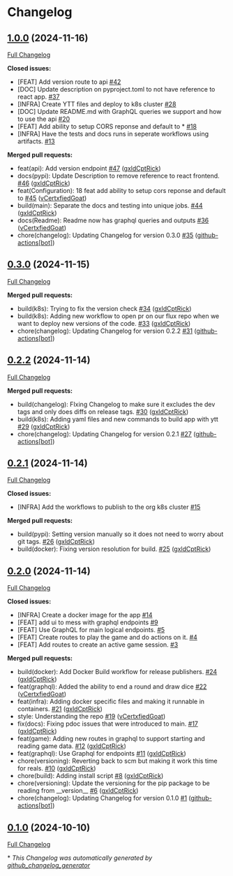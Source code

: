 # Changelog

## [1.0.0](https://github.com/Carrera-Dev-Consulting/zombie-nomnom-api/tree/1.0.0) (2024-11-16)

[Full Changelog](https://github.com/Carrera-Dev-Consulting/zombie-nomnom-api/compare/0.3.0...1.0.0)

**Closed issues:**

- \[FEAT\] Add version route to api [\#42](https://github.com/Carrera-Dev-Consulting/zombie-nomnom-api/issues/42)
- \[DOC\] Update description on  pyproject.toml to not have reference to react app. [\#37](https://github.com/Carrera-Dev-Consulting/zombie-nomnom-api/issues/37)
- \[INFRA\] Create YTT files and deploy to k8s cluster [\#28](https://github.com/Carrera-Dev-Consulting/zombie-nomnom-api/issues/28)
- \[DOC\] Update README.md with GraphQL queries we support and how to use the api [\#20](https://github.com/Carrera-Dev-Consulting/zombie-nomnom-api/issues/20)
- \[FEAT\] Add ability to setup CORS reponse and default to \* [\#18](https://github.com/Carrera-Dev-Consulting/zombie-nomnom-api/issues/18)
- \[INFRA\] Have the tests and docs runs in seperate workflows using artifacts. [\#13](https://github.com/Carrera-Dev-Consulting/zombie-nomnom-api/issues/13)

**Merged pull requests:**

- feat\(api\): Add version endpoint [\#47](https://github.com/Carrera-Dev-Consulting/zombie-nomnom-api/pull/47) ([gxldCptRick](https://github.com/gxldCptRick))
- docs\(pypi\): Update Description to remove reference to react frontend. [\#46](https://github.com/Carrera-Dev-Consulting/zombie-nomnom-api/pull/46) ([gxldCptRick](https://github.com/gxldCptRick))
- feat\(Configuration\): 18 feat add ability to setup cors reponse and default to [\#45](https://github.com/Carrera-Dev-Consulting/zombie-nomnom-api/pull/45) ([vCertxfiedGoat](https://github.com/vCertxfiedGoat))
- build\(main\): Separate the docs and testing into unique jobs. [\#44](https://github.com/Carrera-Dev-Consulting/zombie-nomnom-api/pull/44) ([gxldCptRick](https://github.com/gxldCptRick))
- docs\(Readme\): Readme now has graphql queries and outputs [\#36](https://github.com/Carrera-Dev-Consulting/zombie-nomnom-api/pull/36) ([vCertxfiedGoat](https://github.com/vCertxfiedGoat))
- chore\(changelog\): Updating Changelog for version 0.3.0 [\#35](https://github.com/Carrera-Dev-Consulting/zombie-nomnom-api/pull/35) ([github-actions[bot]](https://github.com/apps/github-actions))

## [0.3.0](https://github.com/Carrera-Dev-Consulting/zombie-nomnom-api/tree/0.3.0) (2024-11-15)

[Full Changelog](https://github.com/Carrera-Dev-Consulting/zombie-nomnom-api/compare/0.2.2...0.3.0)

**Merged pull requests:**

- build\(k8s\): Trying to fix the version check [\#34](https://github.com/Carrera-Dev-Consulting/zombie-nomnom-api/pull/34) ([gxldCptRick](https://github.com/gxldCptRick))
- build\(k8s\): Adding new workflow to open pr on our flux repo when we want to deploy new versions of the code. [\#33](https://github.com/Carrera-Dev-Consulting/zombie-nomnom-api/pull/33) ([gxldCptRick](https://github.com/gxldCptRick))
- chore\(changelog\): Updating Changelog for version 0.2.2 [\#31](https://github.com/Carrera-Dev-Consulting/zombie-nomnom-api/pull/31) ([github-actions[bot]](https://github.com/apps/github-actions))

## [0.2.2](https://github.com/Carrera-Dev-Consulting/zombie-nomnom-api/tree/0.2.2) (2024-11-14)

[Full Changelog](https://github.com/Carrera-Dev-Consulting/zombie-nomnom-api/compare/0.2.1...0.2.2)

**Merged pull requests:**

- build\(changelog\): FIxing Changelog to make sure it excludes the dev tags and only does diffs on release tags.  [\#30](https://github.com/Carrera-Dev-Consulting/zombie-nomnom-api/pull/30) ([gxldCptRick](https://github.com/gxldCptRick))
- build\(k8s\): Adding yaml files and new commands to build app with ytt [\#29](https://github.com/Carrera-Dev-Consulting/zombie-nomnom-api/pull/29) ([gxldCptRick](https://github.com/gxldCptRick))
- chore\(changelog\): Updating Changelog for version 0.2.1 [\#27](https://github.com/Carrera-Dev-Consulting/zombie-nomnom-api/pull/27) ([github-actions[bot]](https://github.com/apps/github-actions))

## [0.2.1](https://github.com/Carrera-Dev-Consulting/zombie-nomnom-api/tree/0.2.1) (2024-11-14)

[Full Changelog](https://github.com/Carrera-Dev-Consulting/zombie-nomnom-api/compare/0.2.0...0.2.1)

**Closed issues:**

- \[INFRA\] Add the workflows to publish to the org k8s cluster [\#15](https://github.com/Carrera-Dev-Consulting/zombie-nomnom-api/issues/15)

**Merged pull requests:**

- build\(pypi\): Setting version manually so it does not need to worry about git tags. [\#26](https://github.com/Carrera-Dev-Consulting/zombie-nomnom-api/pull/26) ([gxldCptRick](https://github.com/gxldCptRick))
- build\(docker\): Fixing version resolution for build. [\#25](https://github.com/Carrera-Dev-Consulting/zombie-nomnom-api/pull/25) ([gxldCptRick](https://github.com/gxldCptRick))

## [0.2.0](https://github.com/Carrera-Dev-Consulting/zombie-nomnom-api/tree/0.2.0) (2024-11-14)

[Full Changelog](https://github.com/Carrera-Dev-Consulting/zombie-nomnom-api/compare/0.1.0...0.2.0)

**Closed issues:**

- \[INFRA\] Create a docker image for the app [\#14](https://github.com/Carrera-Dev-Consulting/zombie-nomnom-api/issues/14)
- \[FEAT\] add ui to mess with graphql endpoints  [\#9](https://github.com/Carrera-Dev-Consulting/zombie-nomnom-api/issues/9)
- \[FEAT\] Use GraphQL for main logical endpoints. [\#5](https://github.com/Carrera-Dev-Consulting/zombie-nomnom-api/issues/5)
- \[FEAT\] Create routes to play the game and do actions on it. [\#4](https://github.com/Carrera-Dev-Consulting/zombie-nomnom-api/issues/4)
- \[FEAT\] Add routes to create an active game session. [\#3](https://github.com/Carrera-Dev-Consulting/zombie-nomnom-api/issues/3)

**Merged pull requests:**

- build\(docker\): Add Docker Build workflow for release publishers. [\#24](https://github.com/Carrera-Dev-Consulting/zombie-nomnom-api/pull/24) ([gxldCptRick](https://github.com/gxldCptRick))
- feat\(graphql\): Added the ability to end a round and draw dice [\#22](https://github.com/Carrera-Dev-Consulting/zombie-nomnom-api/pull/22) ([vCertxfiedGoat](https://github.com/vCertxfiedGoat))
- feat\(infra\): Adding docker specific files and making it runnable in containers. [\#21](https://github.com/Carrera-Dev-Consulting/zombie-nomnom-api/pull/21) ([gxldCptRick](https://github.com/gxldCptRick))
- style: Understanding the repo [\#19](https://github.com/Carrera-Dev-Consulting/zombie-nomnom-api/pull/19) ([vCertxfiedGoat](https://github.com/vCertxfiedGoat))
- fix\(docs\): Fixing pdoc issues that were introduced to main. [\#17](https://github.com/Carrera-Dev-Consulting/zombie-nomnom-api/pull/17) ([gxldCptRick](https://github.com/gxldCptRick))
- feat\(game\): Adding new routes in graphql to support starting and reading game data. [\#12](https://github.com/Carrera-Dev-Consulting/zombie-nomnom-api/pull/12) ([gxldCptRick](https://github.com/gxldCptRick))
- feat\(graphql\): Use Graphql for endpoints [\#11](https://github.com/Carrera-Dev-Consulting/zombie-nomnom-api/pull/11) ([gxldCptRick](https://github.com/gxldCptRick))
- chore\(versioning\): Reverting back to scm but making it work this time for reals. [\#10](https://github.com/Carrera-Dev-Consulting/zombie-nomnom-api/pull/10) ([gxldCptRick](https://github.com/gxldCptRick))
- chore\(build\): Adding install script [\#8](https://github.com/Carrera-Dev-Consulting/zombie-nomnom-api/pull/8) ([gxldCptRick](https://github.com/gxldCptRick))
- chore\(versioning\): Update the versioning for the pip package to be reading from \_\_version\_\_ [\#6](https://github.com/Carrera-Dev-Consulting/zombie-nomnom-api/pull/6) ([gxldCptRick](https://github.com/gxldCptRick))
- chore\(changelog\): Updating Changelog for version 0.1.0 [\#1](https://github.com/Carrera-Dev-Consulting/zombie-nomnom-api/pull/1) ([github-actions[bot]](https://github.com/apps/github-actions))

## [0.1.0](https://github.com/Carrera-Dev-Consulting/zombie-nomnom-api/tree/0.1.0) (2024-10-10)

[Full Changelog](https://github.com/Carrera-Dev-Consulting/zombie-nomnom-api/compare/78b08b2c773b841f34659ca7af298356d417e60b...0.1.0)



\* *This Changelog was automatically generated by [github_changelog_generator](https://github.com/github-changelog-generator/github-changelog-generator)*
